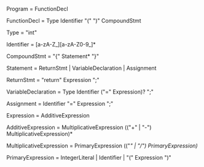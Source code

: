 Program                  = FunctionDecl

FunctionDecl             = Type Identifier "(" ")" CompoundStmt

Type                     = "int"

Identifier               = [a-zA-Z_][a-zA-Z0-9_]*

CompoundStmt             = "{" Statement* "}"

Statement                = ReturnStmt | VariableDeclaration | Assignment

ReturnStmt               = "return" Expression ";"

VariableDeclaration      = Type Identifier ("=" Expression)? ";"

Assignment               = Identifier "=" Expression ";"

Expression               = AdditiveExpression

AdditiveExpression       = MultiplicativeExpression (("+" | "-") MultiplicativeExpression)*

MultiplicativeExpression = PrimaryExpression (("*" | "/") PrimaryExpression)*

PrimaryExpression        = IntegerLiteral | Identifier | "(" Expression ")"